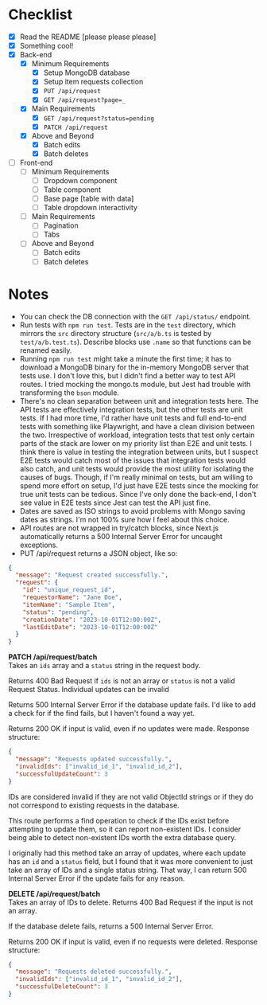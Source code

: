 # Checklist

<!-- Make sure you fill out this checklist with what you've done before submitting! -->

- [x] Read the README [please please please]
- [x] Something cool!
- [x] Back-end
  - [x] Minimum Requirements
    - [x] Setup MongoDB database
    - [x] Setup item requests collection
    - [x] `PUT /api/request`
    - [x] `GET /api/request?page=_`
  - [x] Main Requirements
    - [x] `GET /api/request?status=pending`
    - [x] `PATCH /api/request`
  - [x] Above and Beyond
    - [x] Batch edits
    - [x] Batch deletes
- [ ] Front-end
  - [ ] Minimum Requirements
    - [ ] Dropdown component
    - [ ] Table component
    - [ ] Base page [table with data]
    - [ ] Table dropdown interactivity
  - [ ] Main Requirements
    - [ ] Pagination
    - [ ] Tabs
  - [ ] Above and Beyond
    - [ ] Batch edits
    - [ ] Batch deletes

# Notes

- You can check the DB connection with the `GET /api/status/` endpoint.
- Run tests with `npm run test`. Tests are in the `test` directory, which mirrors the `src` directory structure (`src/a/b.ts` is tested by `test/a/b.test.ts`). Describe blocks use `.name` so that functions can be renamed easily.
- Running `npm run test` might take a minute the first time; it has to download a MongoDB binary for the in-memory MongoDB server that tests use. I don't love this, but I didn't find a better way to test API routes. I tried mocking the mongo.ts module, but Jest had trouble with transforming the `bson` module.
- There's no clean separation between unit and integration tests here. The API tests are effectively integration tests, but the other tests are unit tests. If I had more time, I'd rather have unit tests and full end-to-end tests with something like Playwright, and have a clean division between the two. Irrespective of workload, integration tests that test only certain parts of the stack are lower on my priority list than E2E and unit tests. I think there is value in testing the integration between units, but I suspect E2E tests would catch most of the issues that integration tests would also catch, and unit tests would provide the most utility for isolating the causes of bugs. Though, if I'm really minimal on tests, but am willing to spend more effort on setup, I'd just have E2E tests since the mocking for true unit tests can be tedious. Since I've only done the back-end, I don't see value in E2E tests since Jest can test the API just fine.
- Dates are saved as ISO strings to avoid problems with Mongo saving dates as strings. I'm not 100% sure how I feel about this choice.
- API routes are not wrapped in try/catch blocks, since Next.js automatically returns a 500 Internal Server Error for uncaught exceptions.
- PUT /api/request returns a JSON object, like so:

```json
{
  "message": "Request created successfully.",
  "request": {
    "id": "unique_request_id",
    "requestorName": "Jane Doe",
    "itemName": "Sample Item",
    "status": "pending",
    "creationDate": "2023-10-01T12:00:00Z",
    "lastEditDate": "2023-10-01T12:00:00Z"
  }
}
```

**PATCH /api/request/batch**<br>
Takes an `ids` array and a `status` string in the request body.

Returns 400 Bad Request if `ids` is not an array or `status` is not a valid Request Status. Individual updates can be invalid

Returns 500 Internal Server Error if the database update fails. I'd like to add a check for if the find fails, but I haven't found a way yet.

Returns 200 OK if input is valid, even if no updates were made. Response structure:

```json
{
  "message": "Requests updated successfully.",
  "invalidIds": ["invalid_id_1", "invalid_id_2"],
  "successfulUpdateCount": 3
}
```

IDs are considered invalid if they are not valid ObjectId strings or if they do not correspond to existing requests in the database.

This route performs a find operation to check if the IDs exist before attempting to update them,
so it can report non-existent IDs. I consider being able to detect non-existent IDs worth the extra database query.

I originally had this method take an array of updates, where each update has an `id` and a `status` field, but I found that it was more convenient to just take an array of IDs and a single status string. That way, I can return 500 Internal Server Error if the update fails for any reason.

**DELETE /api/request/batch**<br>
Takes an array of IDs to delete. Returns 400 Bad Request if the input is not an array.

If the database delete fails, returns a 500 Internal Server Error.

Returns 200 OK if input is valid, even if no requests were deleted. Response structure:

```json
{
  "message": "Requests deleted successfully.",
  "invalidIds": ["invalid_id_1", "invalid_id_2"],
  "successfulDeleteCount": 3
}
```
